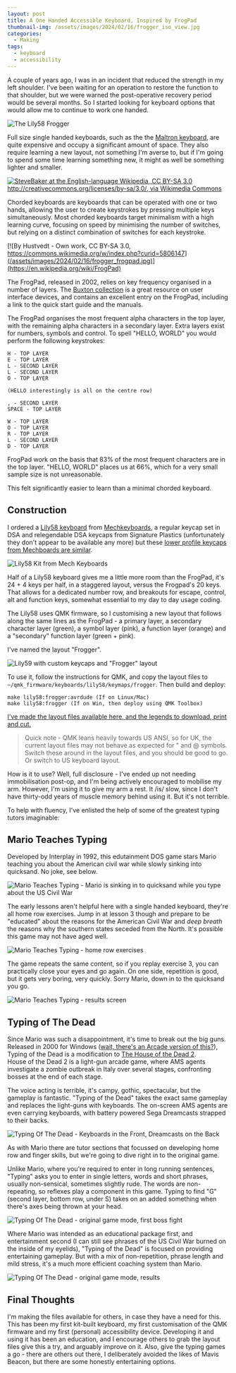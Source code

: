 ```yaml
---
layout: post
title: A One Handed Accessible Keyboard, Inspired by FrogPad
thumbnail-img: /assets/images/2024/02/16/frogger_iso_view.jpg
categories:
  - Making
tags: 
  - keyboard
  - accessibility
---
```


A couple of years ago, I was in an incident that reduced the strength in my left shoulder.  I've been waiting for an 
operation to restore the function to that shoulder, but we were warned the post-operative recovery period would be several months.
So I started looking for keyboard options that would allow me to continue to work one handed.

![The Lily58 Frogger](/assets/images/2024/02/16/frogger_iso_view.jpg)

Full size single handed keyboards, such as the the [Maltron keyboard](http://www.maltron.com/store/p19/Maltron_Single_Hand_Keyboards_-_US_English.html), 
are quite expensive and occupy a significant amount of space.  They also require learning a new layout, not something I'm 
averse to, but if I'm going to spend some time learning something new, it might as well be something lighter and smaller.

[![SteveBaker at the English-language Wikipedia, CC BY-SA 3.0 <http://creativecommons.org/licenses/by-sa/3.0/>, via Wikimedia Commons](/assets/images/2024/02/16/frogger_microwriter.jpg)](https://commons.wikimedia.org/wiki/File:Microwriter.png)

Chorded keyboards are keyboards that can be operated with one or two hands, allowing the user to create keystrokes by 
pressing multiple keys simultaneously.  Most chorded keyboards target minimalism with a high learning curve, focusing on 
speed by minimising the number of switches, but relying on a distinct combination of switches for each keystroke. 

[![By Hustvedt - Own work, CC BY-SA 3.0, https://commons.wikimedia.org/w/index.php?curid=5806147](/assets/images/2024/02/16/frogger_frogpad.jpg)](https://en.wikipedia.org/wiki/FrogPad)

The FrogPad, released in 2002, relies on key frequency organised in a number of layers.  The [Buxton collection](https://www.microsoft.com/buxtoncollection/detail.aspx?id=1) is 
a great resource on user interface devices, and contains an excellent entry on the FrogPad, including a link to the quick 
start guide and the manuals.


The FrogPad organises the most frequent alpha characters in the top layer, with  the remaining alpha characters in a secondary layer.  Extra layers exist for numbers, symbols and control.  To spell "HELLO, WORLD" you would perform the 
following keystrokes:

```
H - TOP LAYER
E - TOP LAYER
L - SECOND LAYER 
L - SECOND LAYER
O - TOP LAYER 

(HELLO interestingly is all on the centre row)

, - SECOND LAYER
SPACE - TOP LAYER

W - TOP LAYER
O - TOP LAYER
R - TOP LAYER
L - SECOND LAYER
D - TOP LAYER
```

FrogPad work on the basis that 83% of the most frequent characters are in the top layer.  "HELLO, WORLD" places us at 66%, 
which for a very small sample size is not unreasonable.

This felt significantly easier to learn than a minimal chorded keyboard.

## Construction

I ordered a [Lily58 keyboard](https://github.com/kata0510/Lily58) from [Mechkeyboards](https://mechboards.co.uk/products/lily58-kit), 
a regular keycap set in DSA and relegendable DSA keycaps from Signature Plastics (unfortunately they don't appear to 
be available any more) but these [lower profile keycaps from Mechboards are similar](https://mechboards.co.uk/products/mx-relegendable-keycap).

![Lily58 Kit from Mech Keyboards](/assets/images/2024/02/16/frogger_lily58.jpg)

Half of a Lily58 keyboard gives me a little more room than the FrogPad, it's 24 + 4 keys per half, in a staggered layout, versus the Frogpad's 20 keys.  
That allows for a dedicated number row, and breakouts for escape, control, alt and function keys, somewhat essential to my day to day usage coding.

The Lily58 uses QMK firmware, so I customising a new layout that follows along the same lines as the FrogPad - a primary layer, 
a secondary character layer (green), a symbol layer (pink), a function layer (orange) and a "secondary" function layer (green + pink).

I've named the layout "Frogger".

![Lily59 with custom keycaps and "Frogger" layout](/assets/images/2024/02/16/frogger_top_view.jpg)

To use it, follow the instructions for QMK, and copy the layout files to ```~/qmk_firmware/keyboards/lily58/keymaps/frogger```.
Then build and deploy:

```
make lily58:frogger:avrdude (If on Linux/Mac)
make lily58:frogger (If on Win, then deploy using QMK Toolbox)

```

[I've made the layout files available here, and the legends to download, print and cut.](https://github.com/kianryan/frogger-keyboard)

> Quick note - QMK leans heavily towards US ANSI, so for UK, the current layout files may not behave as expected
> for " and @ symbols.  Switch these around in the layout files, and you should be good to go.  Or switch to US 
> keyboard layout.

How is it to use?  Well, full disclosure - I've ended up not needing immobilisation post-op, and I'm being actively 
encouraged to mobilise my arm.  However, I'm using it to give my arm a rest.  It /is/ slow, since I don't have thirty-odd 
years of muscle memory behind using it.  But it's not terrible.

To help with fluency, I've enlisted the help of some of the greatest typing tutors imaginable: 

## Mario Teaches Typing

Developed by Interplay in 1992, this edutainment DOS game stars Mario teaching you about the American civil war while slowly 
sinking into quicksand.  No joke, see below.

![Mario Teaches Typing - Mario is sinking in to quicksand while you type about the US Civil War](/assets/images/2024/02/16/frogger_mario_civil_war.jpg)

The early lessons aren't helpful here with a single handed keyboard, they're all home row exercises.  Jump in at lesson 3 
though and prepare to be "educated" about the reasons for the American Civil War and *deep breath* the reasons why the 
southern states seceded from the North. It's possible this game may not have aged well.

![Mario Teaches Typing - home row exercises](/assets/images/2024/02/16/frogger_mario_home_row.jpg)

The game repeats the same content, so if you replay exercise 3, you can practically close your eyes and go again.  On one side, 
repetition is good, but it gets very boring, very quickly.  Sorry Mario, down in to the quicksand you go.

![Mario Teaches Typing - results screen](/assets/images/2024/02/16/frogger_mario_results.jpg)

## Typing of The Dead

Since Mario was such a disappointment, it's time to break out the big guns.  Released in 2000 for Windows ([wait, there's an Arcade version of this?](https://www.reddit.com/r/patientgamers/comments/y0b6xt/segas_2000_game_typing_of_the_dead_is_the_most/)), 
Typing of the Dead is a modification to [The House of the Dead 2](https://en.wikipedia.org/wiki/The_House_of_the_Dead_2).  
House of the Dead 2 is a light-gun arcade game, where AMS agents investigate a zombie outbreak in Italy over several stages, 
confronting bosses at the end of each stage.

The voice acting is terrible, it's campy, gothic, spectacular, but the gameplay is fantastic.  "Typing of the Dead" takes the exact same gameplay 
and replaces the light-guns with keyboards.  The on-screen AMS agents are even carrying keyboards, with battery powered Sega Dreamcasts strapped to their backs.

![Typing Of The Dead - Keyboards in the Front, Dreamcasts on the Back](/assets/images/2024/02/16/frogger_typing_dreamcasts.jpg)

As with Mario there are tutor sections that focussed on developing home row and finger skills, but 
we're going to dive right in to the original game.  

Unlike Mario, where you're required to enter in long running sentences, "Typing" asks you to enter in single letters, words and 
short phrases, usually non-sensical, sometimes slightly rude.  The words are non-repeating, so reflexes play a component in this 
game.  Typing to find "G" (second layer, bottom row, under S) takes on an added something when there's axes being thrown at your head.

![Typing Of The Dead - original game mode, first boss fight](/assets/images/2024/02/16/frogger_typing_original.jpg)

Where Mario was intended as an educational package first, and entertainment second (I can still see phrases of the US Civil War burned 
on the inside of my eyelids), "Typing of the Dead" is focused on providing entertaining gameplay.  But with a mix of non-repetition, 
phrase length and mild stress, it's a much more efficient coaching system than Mario.

![Typing Of The Dead - original game mode, results](/assets/images/2024/02/16/frogger_typing_results.jpg)

## Final Thoughts

I'm making the files available for others, in case they have a need for this.  This has been my first kit-built keyboard, my first 
customisation of the QMK firmware and my first (personal) accessibility device.  Developing it and using it has been an education, and I encourage 
others to grab the layout files give this a try, and arguably improve on it.  Also, give the typing games a go - there are others out there, 
I deliberately avoided the likes of Mavis Beacon, but there are some honestly entertaining options.